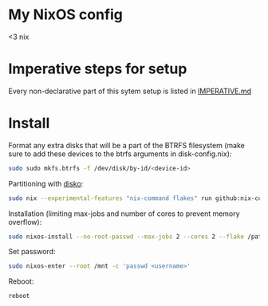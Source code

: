 # My NixOS config

\<3 nix

# Imperative steps for setup

Every non-declarative part of this sytem setup is listed in
[IMPERATIVE.md](./IMPERATIVE.md)

# Install

Format any extra disks that will be a part of the BTRFS filesystem (make
sure to add these devices to the btrfs arguments in disk-config.nix):

```bash
sudo sudo mkfs.btrfs -f /dev/disk/by-id/<device-id>
```

Partitioning with
[disko](https://github.com/nix-community/disko/blob/master/docs/quickstart.md):

```bash
sudo nix --experimental-features "nix-command flakes" run github:nix-community/disko/latest -- --mode destroy,format,mount /path/to/disk-config.nix
```

Installation (limiting max-jobs and number of cores to prevent memory
overflow):

```bash
sudo nixos-install --no-root-passwd --max-jobs 2 --cores 2 --flake /path/to/flake#hostname
```

Set password:

```bash
sudo nixos-enter --root /mnt -c 'passwd <username>'
```

Reboot:

```bash
reboot
```
